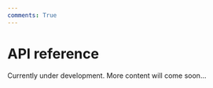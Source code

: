 ```yaml
---
comments: True
---
```


# API reference

Currently under development. More content will come soon...